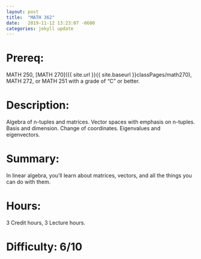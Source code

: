 ```yaml
---
layout: post
title:  "MATH 362"
date:   2019-11-12 13:23:07 -0600
categories: jekyll update
---
```

# Prereq:  
MATH 250, [MATH 270]({{ site.url }}{{ site.baseurl }}classPages/math270), MATH 272, or MATH 251 with a grade of “C” or better.  
  
# Description:    
Algebra of n-tuples and matrices. Vector spaces with emphasis on n-tuples. Basis and dimension. Change of coordinates. Eigenvalues and eigenvectors.  
  
# Summary:  
In linear algebra, you’ll learn about matrices, vectors, and all the things you can do with them.  
  
# Hours:  
3 Credit hours, 3 Lecture hours.  
  
# Difficulty:  6/10  